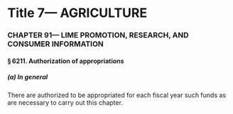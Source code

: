 
# Title 7— AGRICULTURE
### CHAPTER 91— LIME PROMOTION, RESEARCH, AND CONSUMER INFORMATION
#### § 6211. Authorization of appropriations
##### (a) In general

There are authorized to be appropriated for each fiscal year such funds as are necessary to carry out this chapter.
